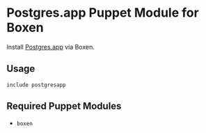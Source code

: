 # Postgres.app Puppet Module for Boxen

Install [Postgres.app](http://postgresapp.com/) via Boxen.

## Usage

```puppet
include postgresapp
```

## Required Puppet Modules

* `boxen`
